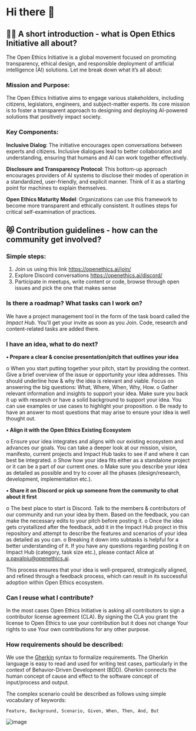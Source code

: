 # Hi there 👋

## 🙋‍♀️ A short introduction - what is Open Ethics Initiative all about?

The Open Ethics Initiative is a global movement focused on promoting transparency, ethical design, and responsible deployment of artificial intelligence (AI) solutions. Let me break down what it’s all about:

### Mission and Purpose:
The Open Ethics Initiative aims to engage various stakeholders, including citizens, legislators, engineers, and subject-matter experts. Its core mission is to foster a transparent approach to designing and deploying AI-powered solutions that positively impact society.
### Key Components:
**Inclusive Dialog**: The initiative encourages open conversations between experts and citizens. Inclusive dialogues lead to better collaboration and understanding, ensuring that humans and AI can work together effectively.

**Disclosure and Transparency Protocol**: This bottom-up approach encourages providers of AI systems to disclose their modes of operation in a standardized, user-friendly, and explicit manner. Think of it as a starting point for machines to explain themselves.

**Open Ethics Maturity Model**: Organizations can use this framework to become more transparent and ethically consistent. It outlines steps for critical self-examination of practices.

## 😻 Contribution guidelines - how can the community get involved?

### Simple steps:
1. Join us using this link https://openethics.ai/join/
2. Explore Discord conversations https://openethics.ai/discord/
3. Participate in meetups, write content or code, browse through open issues and pick the one that makes sense

### Is there a roadmap? What tasks can I work on?
We have a project management tool in the form of the task board called the _Impact Hub_. You'll get your invite as soon as you Join. Code, research and content-related tasks are added there.

### I have an idea, what to do next?
**•	Prepare a clear & concise presentation/pitch that outlines your idea**

  o	When you start putting together your pitch, start by providing the context. Give a brief overview of the issue or opportunity your idea addresses. This should underline how & why the idea is relevant and viable. Focus on answering the big questions: What, Where, When, Why, How. 
	o	Gather relevant information and insights to support your idea. Make sure you back it up with research or have a solid background to support your idea. You can use examples or use cases to highlight your proposition. 
	o	Be ready to have an answer to most questions that may arise to ensure your idea is well thought out.

**•	Align it with the Open Ethics Existing Ecosystem**

  o	Ensure your idea integrates and aligns with our existing ecosystem and advances our goals. You can take a deeper look at our mission, vision, manifesto, current projects and Impact Hub tasks to see if and where it can best be integrated.
  o	Show how your idea fits either as a standalone project or it can be a part of our current ones. 
  o	Make sure you describe your idea as detailed as possible and try to cover all the phases (design/research, development, implementation etc.).

**•	Share it on Discord or pick up someone from the community to chat about it first**

  o	The best place to start is Discord. Talk to the members & contributors of our community and run your idea by them. Based on the feedback, you can make the necessary edits to your pitch before posting it. 
  o	Once the idea gets crystallized after the feedback, add it in the Impact Hub project in this repository and attempt to describe the features and scenarios of your idea as detailed as you can. 
  o	Breaking it down into subtasks is helpful for a better understanding of it. If you have any questions regarding posting it on Impact Hub (category, task size etc.), please contact Alice at a.pavaloiu@openethics.ai.

This process ensures that your idea is well-prepared, strategically aligned, and refined through a feedback process, which can result in its successful adoption within Open Ethics ecosystem.

### Can I reuse what I contribute?
In the most cases Open Ethics Initiative is asking all contributors to sign a contributor license agreement (CLA). By signing the CLA you grant the license to Open Ethics to use your contribution but it does not change Your rights to use Your own contributions for any other purpose.

### How requirements should be described:
We use the [Gherkin](https://cucumber.io/docs/gherkin/reference/) syntax to formalize requirements. The Gherkin language is easy to read and used for writing test cases, particularly in the context of Behavior-Driven Development (BDD). Gherkin connects the human concept of cause and effect to the software concept of input/process and output.

The complex scenario could be described as follows using simple vocabulary of keywords:
```
Feature, Background, Scenario, Given, When, Then, And, But
```
![image](https://github.com/user-attachments/assets/e19bb8f0-b61a-484f-904d-dc974ebb7cbb)
